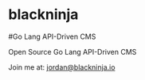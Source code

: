 # blackninja

#Go Lang API-Driven CMS

Open Source Go Lang API-Driven CMS

Join me at: jordan@blackninja.io
